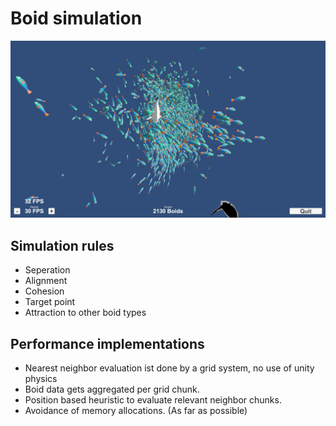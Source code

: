 # Boid simulation
![Image of simulation](/media/simulation.png)

## Simulation rules
- Seperation
- Alignment
- Cohesion
- Target point
- Attraction to other boid types

## Performance implementations
- Nearest neighbor evaluation ist done by a grid system, no use of unity physics
- Boid data gets aggregated per grid chunk.
- Position based heuristic to evaluate relevant neighbor chunks.
- Avoidance of memory allocations. (As far as possible)
